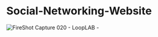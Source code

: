 # Social-Networking-Website
![FireShot Capture 020 - LoopLAB - ](https://user-images.githubusercontent.com/47064496/71710711-d7f54880-2e27-11ea-989e-b845f5c1761f.png)

